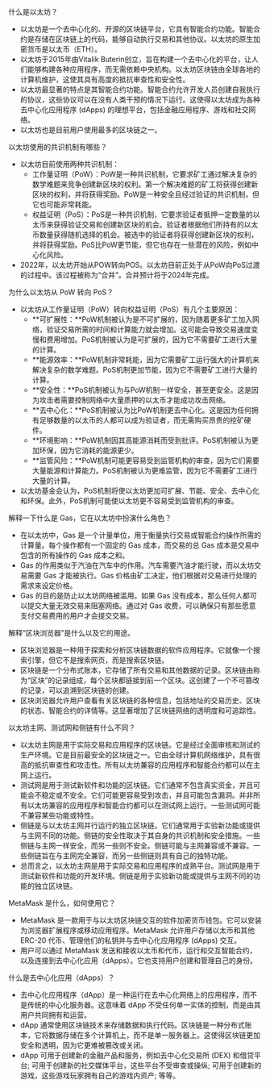 什么是以太坊？
- 以太坊是一个去中心化的、开源的区块链平台，它具有智能合约功能。智能合约是存储在区块链上的代码，能够自动执行交易和其他协议。以太坊的原生加密货币是以太币（ETH）。
- 以太坊于2015年由Vitalik Buterin创立，旨在构建一个去中心化的平台，让人们能够构建各种应用程序，而无需依赖中央机构。以太坊区块链由全球各地的计算机维护，这使其具有高度的抵抗审查性和安全性。
- 以太坊最显著的特点是其智能合约功能。智能合约允许开发人员创建自我执行的协议，这些协议可以在没有人类干预的情况下运行。这使得以太坊成为各种去中心化应用程序 (dApps) 的理想平台，包括金融应用程序、游戏和社交网络。
- 以太坊也是目前用户使用最多的区块链之一。

以太坊使用的共识机制有哪些？
- 以太坊目前使用两种共识机制：
  - 工作量证明（PoW）：PoW是一种共识机制，它要求矿工通过解决复杂的数学难题来竞争创建新区块的权利。第一个解决难题的矿工将获得创建新区块的权利，并将获得奖励。PoW是一种安全且经过验证的共识机制，但它也可能非常耗能。
  - 权益证明（PoS）：PoS是一种共识机制，它要求验证者抵押一定数量的以太币来获得验证交易和创建新区块的机会。验证者根据他们所持有的以太币数量获得随机选择的机会。被选中的验证者将获得创建新区块的权利，并将获得奖励。PoS比PoW更节能，但它也存在一些潜在的风险，例如中心化风险。
- 2022年，以太坊开始从POW转向POS。以太坊目前正处于从PoW向PoS过渡的过程中。该过程被称为“合并”。合并预计将于2024年完成。

为什么以太坊从 PoW 转向 PoS？
- 以太坊从工作量证明（PoW）转向权益证明（PoS）有几个主要原因：
  - **可扩展性：**PoW机制被认为是不可扩展的，因为随着更多矿工加入网络，验证交易所需的时间和计算能力就会增加。这可能会导致交易速度变慢和费用增加。PoS机制被认为是可扩展的，因为它不需要矿工进行大量的计算。
  - **能源效率：**PoW机制非常耗能，因为它需要矿工运行强大的计算机来解决复杂的数学难题。PoS机制更加节能，因为它不需要矿工进行大量的计算。
  - **安全性：**PoS机制被认为与PoW机制一样安全，甚至更安全。这是因为攻击者需要控制网络中大量质押的以太币才能成功攻击网络。
  - **去中心化：**PoS机制被认为比PoW机制更去中心化。这是因为任何拥有足够数量的以太币的人都可以成为验证者，而无需购买昂贵的挖矿硬件。
  - **环境影响：**PoW机制因其高能源消耗而受到批评。PoS机制被认为更加环保，因为它消耗的能源更少。
  - **监管风险：**PoW机制可能更容易受到监管机构的审查，因为它们需要大量能源和计算能力。PoS机制被认为更难监管，因为它不需要矿工进行大量的计算。
- 以太坊基金会认为，PoS机制将使以太坊更加可扩展、节能、安全、去中心化和环保。此外，PoS机制可能使以太坊更不容易受到监管机构的审查。

解释一下什么是 Gas，它在以太坊中扮演什么角色？
- 在以太坊中，Gas 是一个计量单位，用于衡量执行交易或智能合约操作所需的计算量。每个操作都有一个固定的 Gas 成本，而交易的总 Gas 成本是交易中包含的所有操作的 Gas 成本之和。
- Gas 的作用类似于汽油在汽车中的作用。汽车需要汽油才能行驶，而以太坊交易需要 Gas 才能被执行。Gas 价格由矿工决定，他们根据对交易进行处理的需求来设定价格。
- Gas 的目的是防止以太坊网络被滥用。如果 Gas 没有成本，那么任何人都可以提交大量无效交易来阻塞网络。通过对 Gas 收费，可以确保只有那些愿意支付交易费用的用户才会提交交易。

解释“区块浏览器”是什么以及它的用途。
- 区块浏览器是一种用于探索和分析区块链数据的软件应用程序。它就像一个搜索引擎，但它不是搜索网页，而是搜索区块链。
- 区块链是一个分布式账本，它存储了所有交易和其他数据的记录。区块链由称为“区块”的记录组成，每个区块都链接到前一个区块。这创建了一个不可篡改的记录，可以追溯到区块链的创建。
- 区块浏览器允许用户查看有关区块链的各种信息，包括地址的交易历史、区块的状态、智能合约的详情等。这显著增加了区块链网络的透明度和可追踪性。

以太坊主网、测试网和侧链有什么不同？
- 以太坊主网是用于实际交易和应用程序的区块链。它是经过全面审核和测试的生产环境。它是目前最安全的区块链之一。它由全球计算机网络维护，具有很高的抵抗审查性和攻击性。所有以太坊兼容的应用程序和智能合约都可以在主网上运行。
- 测试网是用于测试新软件和功能的区块链。它们通常不包含真实资金，并且可能会不稳定或不安全。它们可能更容易受到攻击，并且可能包含漏洞。并非所有以太坊兼容的应用程序和智能合约都可以在测试网上运行。一些测试网可能不兼容某些功能或特性。
- 侧链是与以太坊主网并行运行的独立区块链。它们通常用于实验新功能或提供与主网不同的功能。侧链的安全性取决于其自身的共识机制和安全措施。一些侧链与主网一样安全，而另一些则不安全。侧链可能与主网兼容或不兼容。一些侧链旨在与主网完全兼容，而另一些侧链则具有自己的独特功能。
- 总而言之，以太坊主网是用于实际交易和应用程序的成熟平台。测试网是用于测试新软件和功能的开发环境。侧链是用于实验新功能或提供与主网不同的功能的独立区块链。

MetaMask 是什么，如何使用它？
- MetaMask 是一款用于与以太坊区块链交互的软件加密货币钱包。它可以安装为浏览器扩展程序或移动应用程序。MetaMask 允许用户存储以太币和其他 ERC-20 代币、管理他们的私钥并与去中心化应用程序 (dApps) 交互。
- 用户可以通过 MetaMask 发送和接收以太币和代币，运行和交互智能合约，以及连接到去中心化应用（dApps）。它也支持用户创建和管理自己的身份。

什么是去中心化应用（dApps）？
- 去中心化应用程序（dApp）是一种运行在去中心化网络上的应用程序，而不是传统的中心化服务器。这意味着 dApp 不受任何单一实体的控制，而是由其用户共同拥有和运营。
- dApp 通常使用区块链技术来存储数据和执行代码。区块链是一种分布式账本，它将数据存储在多个计算机上，而不是单一服务器上。这使得区块链更加安全和透明，因为它更难被篡改或关闭。
- dApp 可用于创建新的金融产品和服务，例如去中心化交易所 (DEX) 和借贷平台; 可用于创建新的社交媒体平台，这些平台不受审查或操纵; 可用于创建新的游戏，这些游戏玩家拥有自己的游戏内资产; 等等。